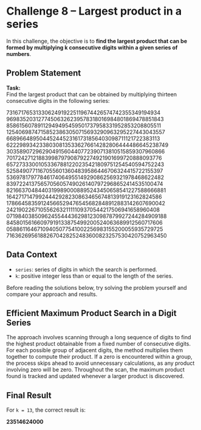 # Challenge 8 – Largest product in a series

In this challenge, the objective is to **find the largest product that can be formed by multiplying k consecutive digits within a given series of numbers**.

## Problem Statement

**Task:**  
Find the largest product that can be obtained by multiplying thirteen consecutive digits in the following series:

73167176531330624919225119674426574742355349194934    
96983520312774506326239578318016984801869478851843    
85861560789112949495459501737958331952853208805511    
12540698747158523863050715693290963295227443043557    
66896648950445244523161731856403098711121722383113    
62229893423380308135336276614282806444486645238749    
30358907296290491560440772390713810515859307960866    
70172427121883998797908792274921901699720888093776    
65727333001053367881220235421809751254540594752243    
52584907711670556013604839586446706324415722155397    
53697817977846174064955149290862569321978468622482    
83972241375657056057490261407972968652414535100474    
82166370484403199890008895243450658541227588666881    
16427171479924442928230863465674813919123162824586    
17866458359124566529476545682848912883142607690042    
24219022671055626321111109370544217506941658960408    
07198403850962455444362981230987879927244284909188    
84580156166097919133875499200524063689912560717606    
05886116467109405077541002256983155200055935729725    
71636269561882670428252483600823257530420752963450    

## Data Context

- `series`: series of digits in which the search is performed.
- `k`: positive integer less than or equal to the length of the series.

Before reading the solutions below, try solving the problem yourself and compare your approach and results.

## Efficient Maximum Product Search in a Digit Series

The approach involves scanning through a long sequence of digits to find the highest product obtainable from a fixed number of consecutive digits. For each possible group of adjacent digits, the method multiplies them together to compute their product. If a zero is encountered within a group, the process skips ahead to avoid unnecessary calculations, as any product involving zero will be zero. Throughout the scan, the maximum product found is tracked and updated whenever a larger product is discovered.

## Final Result

For `k = 13`, the correct result is:

**23514624000**